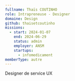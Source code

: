 ```yaml
---
fullname: Thaïs COUTINHO
role: Intrapreneuse - Designer
domaine: Design
github: thaisetcoutinho
missions:
  - start: 2024-01-07
    end: 2024-06-29
    status: admin
    employer: ANSM
    startups:
      - infomedicament
memberType: autre
---
```

Designer de service UX